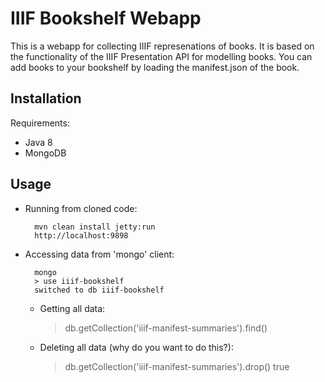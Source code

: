 IIIF Bookshelf Webapp
=====================
This is a webapp for collecting IIIF represenations of books.
It is based on the functionality of the IIIF Presentation API for modelling books.
You can add books to your bookshelf by loading the manifest.json of the book.

Installation
------------
Requirements:

* Java 8
* MongoDB

Usage
-----

* Running from cloned code:

        mvn clean install jetty:run
        http://localhost:9898

* Accessing data from 'mongo' client:

        mongo
        > use iiif-bookshelf
        switched to db iiif-bookshelf

    * Getting all data:

        > db.getCollection('iiif-manifest-summaries').find()

    * Deleting all data (why do you want to do this?):

        > db.getCollection('iiif-manifest-summaries').drop()
        true

